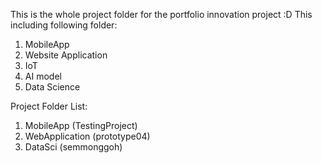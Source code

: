 This is the whole project folder for the portfolio innovation project :D
This including following folder:
1. MobileApp
2. Website Application
3. IoT
4. AI model
5. Data Science

Project Folder List:
1. MobileApp (TestingProject)
2. WebApplication (prototype04)
3. DataSci (semmonggoh)
